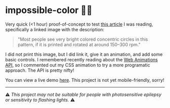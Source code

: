 # impossible-color 🌈💭

Very quick (<1 hour) proof-of-concept to test [this article](https://www.wikiwand.com/en/Impossible_color?wprov=srpw1_0#Colors_outside_physical_color_space) I was reading, specifically a linked image with the description:

> "Most people see very bright colored concentric circles in this pattern, if it is printed and rotated at around 150–300 rpm."

I did not print this image, but I did link it, give it an animation, and add some basic controls. I remembered recently reading about the [Web Animations API](https://developer.mozilla.org/en-US/docs/Web/API/Web_Animations_API), so I commented out my CSS animation to try a more programatic approach. The API is pretty nifty!

You can view a live demo [here](https://htmlpreview.github.io/?https://github.com/chris-p-schneider/impossible-color/blob/main/impossible-color.html). This project is not yet mobile-friendly, sorry!

---

⚠ *This project may not be suitable for people with photosensitive epilepsy or sensitivity to flashing lights.* ⚠